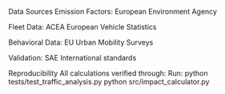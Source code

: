 Data Sources
Emission Factors: European Environment Agency

Fleet Data: ACEA European Vehicle Statistics

Behavioral Data: EU Urban Mobility Surveys

Validation: SAE International standards

Reproducibility
All calculations verified through:
Run:
python tests/test_traffic_analysis.py
python src/impact_calculator.py